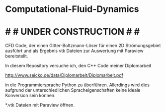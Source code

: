 # Computational-Fluid-Dynamics

# # # UNDER CONSTRUCTION # # #

CFD Code, der einen Gitter-Boltzmann-Löser für einen 2D Strömungsgebiet ausführt und als Ergebnis vtk Dateien zur Auswertung mit Paraview bereitstellt.

In diesem Repository versuche ich, den C++ Code meiner Diplomarbeit  

http://www.seicko.de/data/Diplomarbeit/Diplomarbeit.pdf

in die Programmiersprache Python zu überführen. Allerdings wird dies aufgrund der unterschiedlichen Spracheigenschaften keine ideale Konversion sein können.

*.vtk Dateien mit Paraview öffnen.
